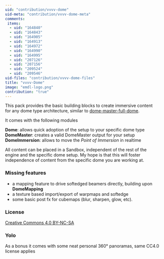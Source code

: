 ```yaml
---
uid: "contribution/vvvv-dome"
uid-meta: "contribution/vvvv-dome-meta"
comments: 
 items: 
  - uid: "164840"
  - uid: "164843"
  - uid: "164905"
  - uid: "164913"
  - uid: "164972"
  - uid: "164990"
  - uid: "164995"
  - uid: "207126"
  - uid: "207156"
  - uid: "209524"
  - uid: "209546"
uid-files: "contribution/vvvv-dome-files"
title: "vvvv-Dome"
image: "emdl-logo.png"
contribution: "true"
---
```


This pack provides the basic building blocks to create immersive content for any dome type architecture, similar to [dome-master-full-dome](https://discourse.vvvv.org/t/dome-master-full-dome). 

It comes with the following modules

**Dome**: allows quick adoption of the setup to your specific dome type
**DomeMaster**: creates a valid DomeMaster output for your setup
**DomeImmersion**: allows to move the *Point of Immersion* in realtime

All content can be placed in a Sandbox, independent of the rest of the engine and the specific dome setup. My hope is that this will foster independence of content from the specific dome you are working at.


###  Missing features
- a mapping feature to drive softedged beamers directly, building upon **DomeMapping**
- a texture based import/export of warpmaps and softedge
- some basic post fx for cubemaps (blur, sharpen, glow, etc).

###  License
[Creative Commons 4.0 BY-NC-SA](http://creativecommons.org/licenses/by-nc-sa/4.0/)


###  Yolo
As a bonus it comes with some neat personal 360° panoramas, same CC4.0 license applies